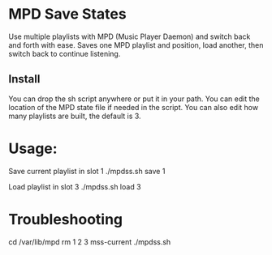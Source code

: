 # MPD Save States
Use multiple playlists with MPD (Music Player Daemon) and switch back and forth with ease. Saves one MPD playlist and position, load another, then switch back to continue listening.

## Install
You can drop the sh script anywhere or put it in your path. You can edit the location of the MPD state file if needed in the script. You can also edit how many playlists are built, the default is 3.

# Usage:
Save current playlist in slot 1
./mpdss.sh save 1

Load playlist in slot 3
./mpdss.sh load 3

# Troubleshooting
cd /var/lib/mpd
rm 1 2 3 mss-current
./mpdss.sh
